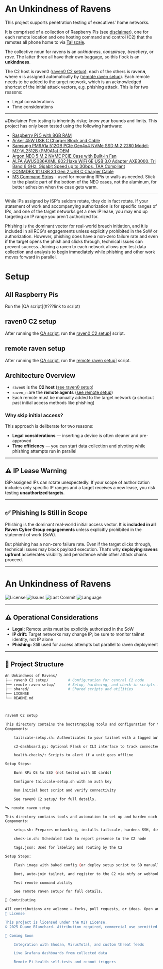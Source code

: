 # An Unkindness of Ravens

This project supports penetration testing of executives' home networks.

It is comprised of a collection of Raspberry Pis (see [disclaimer](#disclaimer)), one for each remote location and one hosting command and control (C2) that the remotes all phone home to via [Tailscale](https://tailscale.com).

The collective noun for ravens is an _unkindness_, _conspiracy_, _treachery_, or _rave_. The latter three all have their own baggage, so this flock is an **unkindness**.

The C2 host is raven0 ([raven0 C2 setup](#raven0-c2-setup)), each of the others is raven***n***, where *n* is assigned automatically by ([remote raven setup](#remote-raven-setup)). Each remote needs to be added to the target network, which is an acknowledged shortcut of the initial attack vectors, e.g. phishing attack. This is for two reasons:
* Legal considerations
* Time considerations

---

#Disclainer
Pen testing is inherintly risky; know your bounds and limits.
This project has only been tested using the following hardware: 
* [Raspberry Pi 5 with 8GB RAM](https://www.amazon.com/dp/B0DMLHFQQN/?coliid=IL9W9CCWJSS7V&colid=36ZTS9WRSIRJ4&psc=0&ref_=list_c_wl_lv_ov_lig_dp_it)
* [Anker 45W USB C Charger Block and Cable](https://www.amazon.com/dp/B0CQ4P2T8H/?coliid=I3KKL8CWOO163B&colid=36ZTS9WRSIRJ4&psc=1&ref_=list_c_wl_lv_ov_lig_dp_it)
* [Samsung PM9A1a 512GB PCIe Gen4x4 NVMe SSD M.2 2280 Model: MZ-VL2512B (PM9A1a) OEM](https://www.amazon.com/dp/B0DXM82L47/?coliid=I3L2MTH6D5EUMV&colid=36ZTS9WRSIRJ4&psc=1&ref_=list_c_wl_lv_ov_lig_dp_it)
* [Argon NEO 5 M.2 NVME PCIE Case with Built-in Fan](https://www.amazon.com/dp/B0CRH8V95R/?coliid=INL9L1KGOF2J2&colid=36ZTS9WRSIRJ4&psc=1&ref_=list_c_wl_lv_ov_lig_dp_it)
* [ALFA AWUS036AXML 802.11axe WiFi 6E USB 3.0 Adapter AXE3000, Tri Band 6 GHz, Gigabit Speed up to 3Gbps, TAA Compliant](https://www.amazon.com/dp/B0BY8GMW32/?coliid=IKGQFI7U3TEHW&colid=36ZTS9WRSIRJ4&psc=1&ref_=list_c_wl_lv_ov_lig_dp_it)
* [CONMDEX 1ft USB 3.1 Gen 2 USB C Charger Cable](https://www.amazon.com/dp/B0CLXZHC5R/?coliid=IGOHIJITKYW5J&colid=36ZTS9WRSIRJ4&psc=1&ref_=list_c_wl_lv_ov_lig_dp_it)
* [M3 Command Strips](https://www.amazon.com/dp/B07P32RHQ4/?coliid=I1FER4FSGP80C3&colid=36ZTS9WRSIRJ4&psc=1&ref_=list_c_wl_lv_ov_lig_dp_it) - used for mounting RPis to walls as needed. Stick to the plastic part of the bottom of the NEO cases, not the aluminum, for better adhesion when the case gets warm.
---

While IPs assigned by ISP's seldom rotate, they do in fact rotate. If your statement of work and accompanying authorization is for specific ranges of IPs, and one of the target networks get a new IP lease, you may end up targeting an IP range you aren't authorized for.

Phishing is the dominant vector for real-world breach initiation, and it is included in all RCG's engagements unless explicitly prohibited in the SoW or authorization. However, phishing does have a non-zero failure rate and even if the target opens the phish and clicks through, technical issues can prevent success. Joining a raven to each network allows pen test data collection and analysis to begin immediately while phishing and other work moves forward in parallel.

# Setup
## All Raspberry Pis
Run the [QA script](#???link to script)

## raven0 C2 setup
After running the [QA script](#all-raspberry-pis), run the [raven0 C2 setup](https://github.com/dblanchard/RavenCyberGroup/tree/main/raven0%20C2%20setup)] script.

## remote raven setup
After running the [QA script](#all-raspberry-pis), run the [remote raven setup](https://github.com/dblanchard/RavenCyberGroup/tree/main/remote%20raven%20setup)] script.

## Architecture Overview

- `raven0` is the **C2 host** ([see raven0 setup](#raven0-c2-setup))
- `raven_n` are the **remote agents** ([see remote setup](#remote-raven-setup))
- Each remote must be manually added to the target network (a shortcut past initial access methods like phishing)

### Why skip initial access?

This approach is deliberate for two reasons:
- **Legal considerations** — inserting a device is often cleaner and pre-approved
- **Time efficiency** — you can start data collection and pivoting while phishing attempts run in parallel

---

## ⚠️ IP Lease Warning

ISP-assigned IPs can rotate unexpectedly. If your scope of authorization includes only specific IP ranges and a target receives a new lease, you risk testing **unauthorized targets**.

---

## ✅ Phishing Is Still in Scope

Phishing is the dominant real-world initial access vector. It is **included in all Raven Cyber Group engagements** unless explicitly prohibited in the statement of work (SoW).

But phishing has a non-zero failure rate. Even if the target clicks through, technical issues may block payload execution. That’s why **deploying ravens upfront** accelerates visibility and persistence while other attack chains proceed.

---

# An Unkindness of Ravens

![License](https://img.shields.io/github/license/dblanchard/RavenCyberGroup?color=blue)
![Issues](https://img.shields.io/github/issues/dblanchard/RavenCyberGroup)
![Last Commit](https://img.shields.io/github/last-commit/dblanchard/RavenCyberGroup)
![Language](https://img.shields.io/github/languages/top/dblanchard/RavenCyberGroup)

---

## ⚠️ Operational Considerations

- **Legal:** Remote units must be explicitly authorized in the SoW
- **IP drift:** Target networks may change IP; be sure to monitor tailnet identity, not IP alone
- **Phishing:** Still used for access attempts but parallel to raven deployment

---

## 📁 Project Structure

```bash
An Unkindness of Ravens/
├── raven0 C2 setup/         # Configuration for central C2 node
├── remote raven setup/      # Setup, hardening, and check-in scripts for deployed units
├── shared/                  # Shared scripts and utilities
├── LICENSE
└── README.md



raven0 C2 setup

This directory contains the bootstrapping tools and configuration for the central C2 Pi:
Components:

    tailscale-setup.sh: Authenticates to your tailnet with a tagged auth key

    c2-dashboard.py: Optional Flask or CLI interface to track connected units

    health-checks/: Scripts to alert if a unit goes offline

Setup Steps:

    Burn RPi OS to SSD (not tested with SD cards)

    Configure tailscale-setup.sh with an auth key

    Run initial boot script and verify connectivity

    See raven0 C2 setup/ for full details.

🛰️ remote raven setup

This directory contains tools and automation to set up and harden each deployed unit.
Components:

    setup.sh: Prepares networking, installs tailscale, hardens SSH, disables unnecessary services

    check-in.sh: Scheduled task to report presence to the C2 node

    tags.json: Used for labeling and routing by the C2

Setup Steps:

    Flash image with baked config (or deploy setup script to SD manually)

    Boot, auto-join tailnet, and register to the C2 via ntfy or webhook

    Test remote command ability

    See remote raven setup/ for full details.

🤝 Contributing

All contributions are welcome — forks, pull requests, or ideas. Open an issue if you'd like to suggest a feature or collaborate.
📜 License

This project is licensed under the MIT License.
© 2025 Duane Blanchard. Attribution required, commercial use permitted.

🔮 Coming Soon

    Integration with Shodan, VirusTotal, and custom threat feeds

    Live Grafana dashboards from collected data

    Remote Pi health self-tests and reboot triggers


